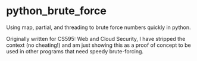 # python_brute_force
Using map, partial, and threading to brute force numbers quickly in python. 

Originally written for CS595: Web and Cloud Security, I have stripped the context (no cheating!) and am just showing this as a proof of concept to be used in other programs that need speedy brute-forcing.
